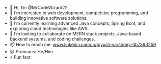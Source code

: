 - 👋 Hi, I’m @MrCodeWizard22  
- 👀 I’m interested in web development, competitive programming, and building innovative software solutions.  
- 🌱 I’m currently learning advanced Java concepts, Spring Boot, and exploring cloud technologies like AWS.  
- 💞️ I’m looking to collaborate on MERN stack projects, Java-based backend systems, and coding challenges.  
- 📫 How to reach me: www.linkedin.com/in/piyush-varshney-0b7393259
- 😄 Pronouns: He/Him  
- ⚡ Fun fact:   

<!---
MrCodeWizard22/MrCodeWizard22 is a ✨ special ✨ repository because its `README.md` (this file) appears on your GitHub profile.
You can click the Preview link to take a look at your changes.
--->
